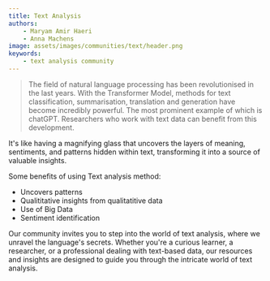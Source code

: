 ```yaml
---
title: Text Analysis
authors: 
    - Maryam Amir Haeri
    - Anna Machens
image: assets/images/communities/text/header.png
keywords:
    - text analysis community
---
```


> The field of natural language processing has been revolutionised in the last years. With the Transformer Model, methods for text classification, summarisation, translation and generation have become incredibly powerful. The most prominent example of which is chatGPT. Researchers who work with text data can benefit from this development.
 
It's like having a magnifying glass that uncovers the layers of meaning, sentiments, and patterns hidden within text, transforming it into a source of valuable insights.

Some benefits of using Text analysis method: 
- Uncovers patterns 
- Qualititative insights from qualitatitive data 
- Use of Big Data 
- Sentiment identification 

 Our community invites you to step into the world of text analysis, where we unravel the language's secrets. Whether you're a curious learner, a researcher, or a professional dealing with text-based data, our resources and insights are designed to guide you through the intricate world of text analysis.


